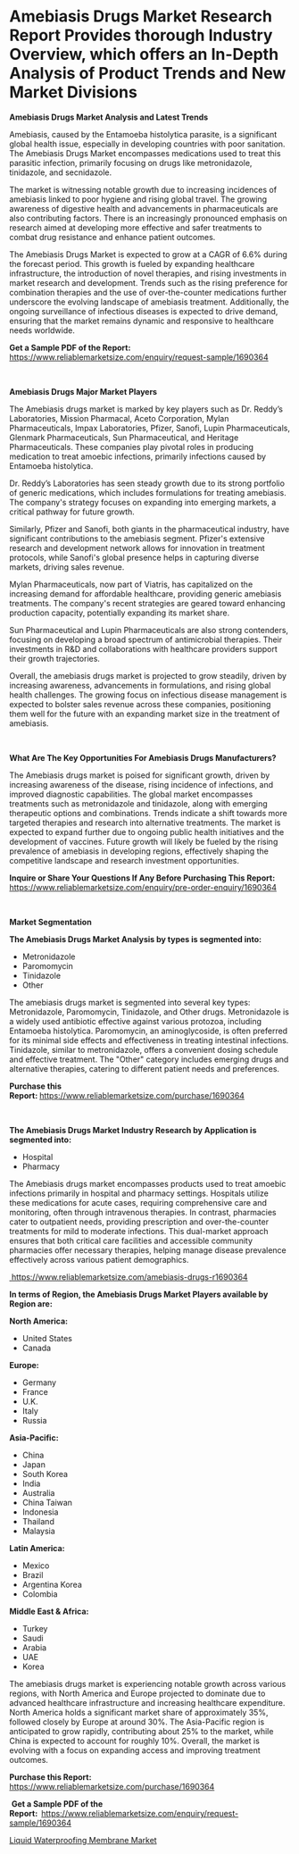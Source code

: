 <p><h1>Amebiasis Drugs Market Research Report Provides thorough Industry Overview, which offers an In-Depth Analysis of Product Trends and New Market Divisions</h1></p><p><strong>Amebiasis Drugs Market Analysis and Latest Trends</strong></p>
<p><p>Amebiasis, caused by the Entamoeba histolytica parasite, is a significant global health issue, especially in developing countries with poor sanitation. The Amebiasis Drugs Market encompasses medications used to treat this parasitic infection, primarily focusing on drugs like metronidazole, tinidazole, and secnidazole. </p><p>The market is witnessing notable growth due to increasing incidences of amebiasis linked to poor hygiene and rising global travel. The growing awareness of digestive health and advancements in pharmaceuticals are also contributing factors. There is an increasingly pronounced emphasis on research aimed at developing more effective and safer treatments to combat drug resistance and enhance patient outcomes.</p><p>The Amebiasis Drugs Market is expected to grow at a CAGR of 6.6% during the forecast period. This growth is fueled by expanding healthcare infrastructure, the introduction of novel therapies, and rising investments in market research and development. Trends such as the rising preference for combination therapies and the use of over-the-counter medications further underscore the evolving landscape of amebiasis treatment. Additionally, the ongoing surveillance of infectious diseases is expected to drive demand, ensuring that the market remains dynamic and responsive to healthcare needs worldwide.</p></p>
<p><strong>Get a Sample PDF of the Report:&nbsp;</strong> <a href="https://www.reliablemarketsize.com/enquiry/request-sample/1690364?utm_campaign=2733&utm_medium=2&utm_source=Github&utm_content=ia&utm_term=26032025&utm_id=amebiasis-drugs">https://www.reliablemarketsize.com/enquiry/request-sample/1690364</a></p>
<p>&nbsp;</p>
<p><strong>Amebiasis Drugs Major Market Players</strong></p>
<p><p>The Amebiasis drugs market is marked by key players such as Dr. Reddy’s Laboratories, Mission Pharmacal, Aceto Corporation, Mylan Pharmaceuticals, Impax Laboratories, Pfizer, Sanofi, Lupin Pharmaceuticals, Glenmark Pharmaceuticals, Sun Pharmaceutical, and Heritage Pharmaceuticals. These companies play pivotal roles in producing medication to treat amoebic infections, primarily infections caused by Entamoeba histolytica.</p><p>Dr. Reddy’s Laboratories has seen steady growth due to its strong portfolio of generic medications, which includes formulations for treating amebiasis. The company's strategy focuses on expanding into emerging markets, a critical pathway for future growth. </p><p>Similarly, Pfizer and Sanofi, both giants in the pharmaceutical industry, have significant contributions to the amebiasis segment. Pfizer's extensive research and development network allows for innovation in treatment protocols, while Sanofi's global presence helps in capturing diverse markets, driving sales revenue.</p><p>Mylan Pharmaceuticals, now part of Viatris, has capitalized on the increasing demand for affordable healthcare, providing generic amebiasis treatments. The company's recent strategies are geared toward enhancing production capacity, potentially expanding its market share.</p><p>Sun Pharmaceutical and Lupin Pharmaceuticals are also strong contenders, focusing on developing a broad spectrum of antimicrobial therapies. Their investments in R&D and collaborations with healthcare providers support their growth trajectories.</p><p>Overall, the amebiasis drugs market is projected to grow steadily, driven by increasing awareness, advancements in formulations, and rising global health challenges. The growing focus on infectious disease management is expected to bolster sales revenue across these companies, positioning them well for the future with an expanding market size in the treatment of amebiasis.</p></p>
<p>&nbsp;</p>
<p><strong>What Are The Key Opportunities For Amebiasis Drugs Manufacturers?</strong></p>
<p><p>The Amebiasis drugs market is poised for significant growth, driven by increasing awareness of the disease, rising incidence of infections, and improved diagnostic capabilities. The global market encompasses treatments such as metronidazole and tinidazole, along with emerging therapeutic options and combinations. Trends indicate a shift towards more targeted therapies and research into alternative treatments. The market is expected to expand further due to ongoing public health initiatives and the development of vaccines. Future growth will likely be fueled by the rising prevalence of amebiasis in developing regions, effectively shaping the competitive landscape and research investment opportunities.</p></p>
<p><strong>Inquire or Share Your Questions If Any Before Purchasing This Report:</strong> <a href="https://www.reliablemarketsize.com/enquiry/pre-order-enquiry/1690364?utm_campaign=2733&utm_medium=2&utm_source=Github&utm_content=ia&utm_term=26032025&utm_id=amebiasis-drugs">https://www.reliablemarketsize.com/enquiry/pre-order-enquiry/1690364</a></p>
<p>&nbsp;</p>
<p><strong>Market Segmentation</strong></p>
<p><strong>The Amebiasis Drugs Market Analysis by types is segmented into:</strong></p>
<p><ul><li>Metronidazole</li><li>Paromomycin</li><li>Tinidazole</li><li>Other</li></ul></p>
<p><p>The amebiasis drugs market is segmented into several key types: Metronidazole, Paromomycin, Tinidazole, and Other drugs. Metronidazole is a widely used antibiotic effective against various protozoa, including Entamoeba histolytica. Paromomycin, an aminoglycoside, is often preferred for its minimal side effects and effectiveness in treating intestinal infections. Tinidazole, similar to metronidazole, offers a convenient dosing schedule and effective treatment. The "Other" category includes emerging drugs and alternative therapies, catering to different patient needs and preferences.</p></p>
<p><strong>Purchase this Report:&nbsp;</strong><a href="https://www.reliablemarketsize.com/purchase/1690364?utm_campaign=2733&utm_medium=2&utm_source=Github&utm_content=ia&utm_term=26032025&utm_id=amebiasis-drugs">https://www.reliablemarketsize.com/purchase/1690364</a></p>
<p>&nbsp;</p>
<p><strong>The Amebiasis Drugs Market Industry Research by Application is segmented into:</strong></p>
<p><ul><li>Hospital</li><li>Pharmacy</li></ul></p>
<p><p>The Amebiasis drugs market encompasses products used to treat amoebic infections primarily in hospital and pharmacy settings. Hospitals utilize these medications for acute cases, requiring comprehensive care and monitoring, often through intravenous therapies. In contrast, pharmacies cater to outpatient needs, providing prescription and over-the-counter treatments for mild to moderate infections. This dual-market approach ensures that both critical care facilities and accessible community pharmacies offer necessary therapies, helping manage disease prevalence effectively across various patient demographics.</p></p>
<p><a href="https://www.reliablemarketsize.com/amebiasis-drugs-r1690364?utm_campaign=2733&utm_medium=2&utm_source=Github&utm_content=ia&utm_term=26032025&utm_id=amebiasis-drugs">&nbsp;https://www.reliablemarketsize.com/amebiasis-drugs-r1690364</a></p>
<p><strong>In terms of Region, the Amebiasis Drugs Market Players available by Region are:</strong></p>
<p>
    <p> <strong> North America: </strong>
        <ul>
            <li>United States</li>
            <li>Canada</li>
        </ul>
        </p> 
    <p> <strong> Europe: </strong>
        <ul>
            <li>Germany</li>
            <li>France</li>
            <li>U.K.</li>
            <li>Italy</li>
            <li>Russia</li>
        </ul>
        </p> 
    <p> <strong> Asia-Pacific: </strong>
        <ul>
            <li>China</li>
            <li>Japan</li>
            <li>South Korea</li>
            <li>India</li>
            <li>Australia</li>
            <li>China Taiwan</li>
            <li>Indonesia</li>
            <li>Thailand</li>
            <li>Malaysia</li>
        </ul>
        </p> 
    <p> <strong> Latin America: </strong>
        <ul>
            <li>Mexico</li>
            <li>Brazil</li>
            <li>Argentina Korea</li>
            <li>Colombia</li>
        </ul>
        </p> 
    <p> <strong> Middle East & Africa: </strong>
        <ul>
            <li>Turkey</li>
            <li>Saudi</li>
            <li>Arabia</li>
            <li>UAE</li>
            <li>Korea</li>
        </ul>
    </p>
    </p>
<p><p>The amebiasis drugs market is experiencing notable growth across various regions, with North America and Europe projected to dominate due to advanced healthcare infrastructure and increasing healthcare expenditure. North America holds a significant market share of approximately 35%, followed closely by Europe at around 30%. The Asia-Pacific region is anticipated to grow rapidly, contributing about 25% to the market, while China is expected to account for roughly 10%. Overall, the market is evolving with a focus on expanding access and improving treatment outcomes.</p></p>
<p><strong>Purchase this Report: </strong><a href="https://www.reliablemarketsize.com/purchase/1690364?utm_campaign=2733&utm_medium=2&utm_source=Github&utm_content=ia&utm_term=26032025&utm_id=amebiasis-drugs">https://www.reliablemarketsize.com/purchase/1690364</a></p>
<p>&nbsp;<strong>Get a Sample PDF of the Report:&nbsp;&nbsp;</strong><a href="https://www.reliablemarketsize.com/enquiry/request-sample/1690364?utm_campaign=2733&utm_medium=2&utm_source=Github&utm_content=ia&utm_term=26032025&utm_id=amebiasis-drugs">https://www.reliablemarketsize.com/enquiry/request-sample/1690364</a></p>
<p><strong></strong></p>
<p><p><a href="https://github.com/lindaopodray/Market-Research-Report-List-1/blob/main/liquid-waterproofing-membrane-market.md?utm_campaign=2733&utm_medium=2&utm_source=Github&utm_content=ia&utm_term=26032025&utm_id=amebiasis-drugs">Liquid Waterproofing Membrane Market</a></p></p>